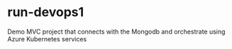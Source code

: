# run-devops1
Demo MVC project that connects with the Mongodb and orchestrate using Azure Kubernetes services
